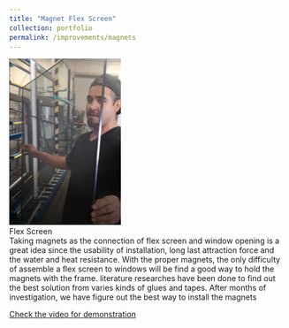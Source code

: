 ```yaml
---
title: "Magnet Flex Screen"
collection: portfolio
permalink: /improvements/magnets
---
```

<img src="/images/flexscreen.png" alt="FlexScreen" Width="40%">
<figcaption> Flex Screen </figcaption>
Taking magnets as the connection of flex screen and window opening is a great idea since the usability of installation, long last attraction force and the water and heat resistance. With the proper magnets, the only difficulty of assemble a flex screen to windows will be find a good way to hold the magnets with the frame. literature researches have been done to find out the best solution from varies kinds of glues and tapes. After months of investigation, we have figure out the best way to install the magnets

[Check the video for demonstration](http://bensenx.github.io/files/flexscreen.mp4)

